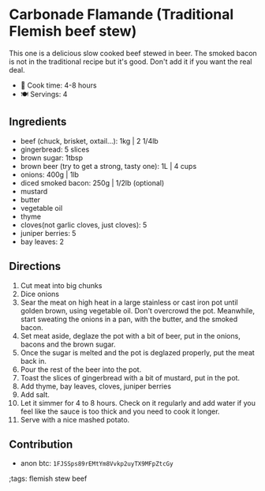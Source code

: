 # Carbonade Flamande (Traditional Flemish beef stew)

This one is a delicious slow cooked beef stewed in beer.
The smoked bacon is not in the traditional recipe but it's good. Don't add it if you want the real deal.

- 🍳 Cook time: 4-8 hours
- 🍽️ Servings: 4

## Ingredients

- beef (chuck, brisket, oxtail...): 1kg | 2 1/4lb
- gingerbread: 5 slices
- brown sugar: 1tbsp
- brown beer (try to get a strong, tasty one): 1L | 4 cups
- onions: 400g | 1lb
- diced smoked bacon: 250g | 1/2lb (optional)
- mustard
- butter
- vegetable oil
- thyme
- cloves(not garlic cloves, just cloves): 5
- juniper berries: 5
- bay leaves: 2

## Directions

1. Cut meat into big chunks
2. Dice onions
3. Sear the meat on high heat in a large stainless or cast iron pot until golden brown, using vegetable oil. Don't overcrowd the pot. Meanwhile, start sweating the onions in a pan, with the butter, and the smoked bacon.
4. Set meat aside, deglaze the pot with a bit of beer, put in the onions, bacons and the brown sugar.
5. Once the sugar is melted and the pot is deglazed properly, put the meat back in.
6. Pour the rest of the beer into the pot.
7. Toast the slices of gingerbread with a bit of mustard, put in the pot.
8. Add thyme, bay leaves, cloves, juniper berries
9. Add salt.
10. Let it simmer for 4 to 8 hours. Check on it regularly and add water if you feel like the sauce is too thick and you need to cook it longer.
11. Serve with a nice mashed potato.

## Contribution

- anon btc: `1FJSSps89rEMtYm8Vvkp2uyTX9MFpZtcGy`

;tags: flemish stew beef
